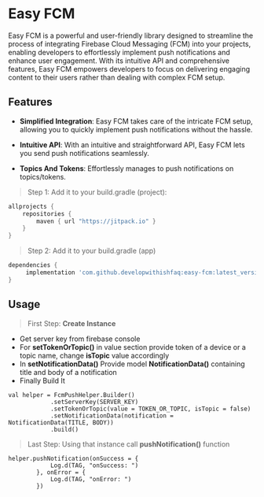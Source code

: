# Easy FCM

Easy FCM is a powerful and user-friendly library designed to streamline the process of integrating Firebase Cloud Messaging (FCM) into your projects, enabling developers to effortlessly implement push notifications and enhance user engagement. With its intuitive API and comprehensive features, Easy FCM empowers developers to focus on delivering engaging content to their users rather than dealing with complex FCM setup.

## Features

- **Simplified Integration**: Easy FCM takes care of the intricate FCM setup, allowing you to quickly implement push notifications without the hassle.

- **Intuitive API**: With an intuitive and straightforward API, Easy FCM lets you send push notifications seamlessly.

- **Topics And Tokens**: Effortlessly manages to push notifications on topics/tokens.



> Step 1: Add it to your build.gradle (project):
```gradle
allprojects {
    repositories {
        maven { url "https://jitpack.io" }
    }
}
```
> Step 2: Add it to your build.gradle (app)

```gradle
dependencies {
     implementation 'com.github.developwithishfaq:easy-fcm:latest_version'
}
```

## Usage

> First Step:
  **Create Instance**
- Get server key from firebase console
- For **setTokenOrTopic()** in value section provide token of a device or a topic name, change **isTopic** value accordingly
- In **setNotificationData()** Provide model **NotificationData()** containing title and body of a notification
- Finally Build It

```
val helper = FcmPushHelper.Builder()
            .setServerKey(SERVER_KEY)
            .setTokenOrTopic(value = TOKEN_OR_TOPIC, isTopic = false)
            .setNotificationData(notification = NotificationData(TITLE, BODY))
            .build()
```
> Last Step:
Using that instance call **pushNotification()** function
```
helper.pushNotification(onSuccess = {
            Log.d(TAG, "onSuccess: ")
        }, onError = {
            Log.d(TAG, "onError: ")
        })
``` 




